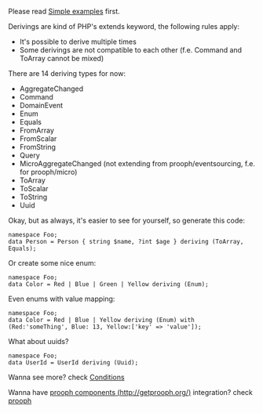 Please read [Simple examples](Simple%20Examples) first.

Derivings are kind of PHP's extends keyword, the following rules apply:

- It's possible to derive multiple times
- Some derivings are not compatible to each other (f.e. Command and ToArray cannot be mixed)

There are 14 deriving types for now:

- AggregateChanged
- Command
- DomainEvent
- Enum
- Equals
- FromArray
- FromScalar
- FromString
- Query
- MicroAggregateChanged (not extending from prooph/eventsourcing, f.e. for prooph/micro)
- ToArray
- ToScalar
- ToString
- Uuid

Okay, but as always, it's easier to see for yourself, so generate this code:

```
namespace Foo;
data Person = Person { string $name, ?int $age } deriving (ToArray, Equals);
```

Or create some nice enum:

```
namespace Foo;
data Color = Red | Blue | Green | Yellow deriving (Enum);
```

Even enums with value mapping:

```console
namespace Foo;
data Color = Red | Blue | Yellow deriving (Enum) with (Red:'someThing', Blue: 13, Yellow:['key' => 'value']);
```

What about uuids?

```
namespace Foo;
data UserId = UserId deriving (Uuid);
```

Wanna see more? check [Conditions](Conditions)

Wanna have [prooph components (http://getprooph.org/)](http://getprooph.org/) integration? check [prooph](prooph)
